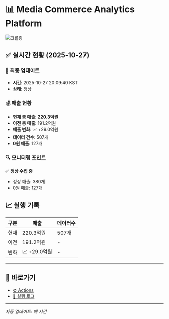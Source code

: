 # 📊 Media Commerce Analytics Platform

![크롤링](https://img.shields.io/badge/크롤링-정상-green)

## ✅ 실시간 현황 (2025-10-27)

### 📍 최종 업데이트
- **시간**: 2025-10-27 20:09:40 KST
- **상태**: 정상

### 💰 매출 현황
- **현재 총 매출**: **220.3억원**
- **이전 총 매출**: 191.2억원
- **매출 변화**: 📈 +29.0억원
- **데이터 건수**: 507개
- **0원 매출**: 127개

### 🔍 모니터링 포인트

✅ **정상 수집 중**
- 정상 매출: 380개
- 0원 매출: 127개


## 📈 실행 기록

| 구분 | 매출 | 데이터수 |
|------|------|----------|
| 현재 | 220.3억원 | 507개 |
| 이전 | 191.2억원 | - |
| 변화 | 📈 +29.0억원 | - |

---

## 🔗 바로가기

- [⚙️ Actions](../../actions)
- [📝 실행 로그](../../actions/workflows/daily_scraping.yml)

---

*자동 업데이트: 매 시간*
